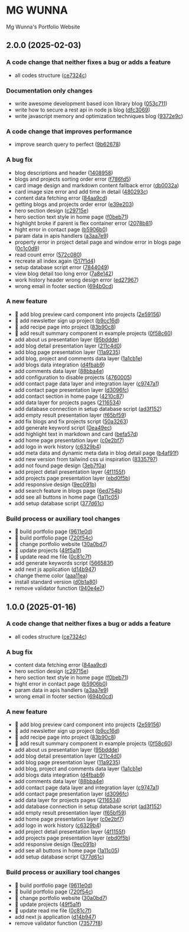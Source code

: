 # MG WUNNA

Mg Wunna's Portfolio Website

## 2.0.0 (2025-02-03)

### A code change that neither fixes a bug or adds a feature

- all codes structure ([ce7324c](https://github.com/mg-wunna/mg-wunna/commits/ce7324c22c61b98bff3ffcfa2df36dd00de50e2f))

### Documentation only changes

- write awesome development based icon library blog ([053c711](https://github.com/mg-wunna/mg-wunna/commits/053c71134cf050b5f54c9785ee219d8eba3eefd6))
- write how to secure a rest api in node js blog ([dfc3069](https://github.com/mg-wunna/mg-wunna/commits/dfc30692f1e15a5c3f1b66c20fabfa390d9d4ed8))
- write javascript memory and optimization techniques blog ([9372e9c](https://github.com/mg-wunna/mg-wunna/commits/9372e9c6f6b95add5d431b6cd618d0203a596f73))

### A code change that improves performance

- improve search query to perfect ([9b62678](https://github.com/mg-wunna/mg-wunna/commits/9b62678b17bff6e66f813661bc2de0715cb55b0c))

### A bug fix

- blog descriptions and header ([1408958](https://github.com/mg-wunna/mg-wunna/commits/1408958031996bf01c09da8778b4b9d240997d9a))
- blogs and projects sorting order error ([f786fd5](https://github.com/mg-wunna/mg-wunna/commits/f786fd537ceea3ccf5e3a67e8d612273304e3512))
- card image design and markdown content fallback error ([db0032a](https://github.com/mg-wunna/mg-wunna/commits/db0032a9ff936769cdafc7de4b16b3e07c770f3b))
- card image size error and add time in detail ([480293c](https://github.com/mg-wunna/mg-wunna/commits/480293c10e3308ab1dd93ecb669a0a26b41f6cc2))
- content data fetching error ([84aa9cd](https://github.com/mg-wunna/mg-wunna/commits/84aa9cdafcd6a1194b5186d0bf65fe34a922db43))
- getting blogs and projects order error ([e39e203](https://github.com/mg-wunna/mg-wunna/commits/e39e20316a530b9fd33ada76714ebe383b023276))
- hero section design ([c29715e](https://github.com/mg-wunna/mg-wunna/commits/c29715ea43f6a17e4da104403833f7440ef32a69))
- hero section text style in home page ([f0beb71](https://github.com/mg-wunna/mg-wunna/commits/f0beb71de69e410d73d11abd013dcfb319a76852))
- highlight broke if parent is flex container error ([2078b81](https://github.com/mg-wunna/mg-wunna/commits/2078b81d88d745df1d55c3ec6227062f4c9c8ca2))
- hight error in contact page ([b5906b0](https://github.com/mg-wunna/mg-wunna/commits/b5906b0b9861bc5007d0c0f1270c8b5932c42986))
- param data in apis handlers ([a3aa7e9](https://github.com/mg-wunna/mg-wunna/commits/a3aa7e9df7cae3df17e2b326a344fb20150e728b))
- property error in project detail page and window error in blogs page ([0c1c0d9](https://github.com/mg-wunna/mg-wunna/commits/0c1c0d98fb7f20617681b30142141a82ffdf846f))
- read count error ([572c080](https://github.com/mg-wunna/mg-wunna/commits/572c080148b24d28927270a7d08f3860f3177d81))
- recreate all index again ([517f1d4](https://github.com/mg-wunna/mg-wunna/commits/517f1d4683699f7f809a18be09cb93d99d3c1987))
- setup database script error ([7844049](https://github.com/mg-wunna/mg-wunna/commits/78440497a795ec325f497504a08f4afa26b9bc63))
- view blog detail too long error ([7a8e142](https://github.com/mg-wunna/mg-wunna/commits/7a8e14297d3342509b37000bf87942edce1d6db5))
- work history header wrong design error ([ed27967](https://github.com/mg-wunna/mg-wunna/commits/ed279673f2ac2c7ad715056d0eca5647b8238f33))
- wrong email in footer section ([694b0cd](https://github.com/mg-wunna/mg-wunna/commits/694b0cd376eeb7d721fd33b26a5d48f92350a1b3))

### A new feature

- 🎸 add blog preview card component into projects ([2e59156](https://github.com/mg-wunna/mg-wunna/commits/2e591566b488f4e339df503d736a8c6030c07271))
- 🎸 add newsletter sign up project ([b9cc16d](https://github.com/mg-wunna/mg-wunna/commits/b9cc16d2f8cbd1439b9d55178c0b9433891ed910))
- 🎸 add recipe page into project ([83b90c8](https://github.com/mg-wunna/mg-wunna/commits/83b90c80ed091da415285a55e91a8e5ae72d2aa6))
- 🎸 add result summary component in example projects ([0f58c60](https://github.com/mg-wunna/mg-wunna/commits/0f58c604bce151042649139aaeed27b033a6d658))
- add about us presentation layer ([95bddde](https://github.com/mg-wunna/mg-wunna/commits/95bddde9f70b7bccecaa0c801a4b91df88f95fb4))
- add blog detail presentation layer ([211c4d0](https://github.com/mg-wunna/mg-wunna/commits/211c4d0633919059eaf666519d1944262ec0dff9))
- add blog page presentation layer ([11a9235](https://github.com/mg-wunna/mg-wunna/commits/11a9235d1de97494fddd4e5fef00db7db5baef51))
- add blog, project and comments data layer ([1a1cb1e](https://github.com/mg-wunna/mg-wunna/commits/1a1cb1edf311b5af370db682d2babb591acc12e9))
- add blogs data integration ([d4fbab9](https://github.com/mg-wunna/mg-wunna/commits/d4fbab9d993c8a5eaab7d16349436ab726fd6ef5))
- add comments data layer ([88bba4e](https://github.com/mg-wunna/mg-wunna/commits/88bba4ef2cb3e66d272dff7b2e09b640a119d86f))
- add configuration to disable projects ([4760005](https://github.com/mg-wunna/mg-wunna/commits/476000552836b16cca5cedebc60f3722634ba63d))
- add contact page data layer and integration layer ([c9747a1](https://github.com/mg-wunna/mg-wunna/commits/c9747a1ce351a989246bb453ba1019eb23f1200a))
- add contact page presentation layer ([d3096fc](https://github.com/mg-wunna/mg-wunna/commits/d3096fcf08c140f8c6b164fd2aaa3c10e5757731))
- add contact section in home page ([4210c87](https://github.com/mg-wunna/mg-wunna/commits/4210c87c4a5de04791a7a6a367c3def1488ba745))
- add data layer for projects pages ([2116534](https://github.com/mg-wunna/mg-wunna/commits/21165346aa4779a37e71810293f58027132fba96))
- add database connection in setup database script ([ad3f152](https://github.com/mg-wunna/mg-wunna/commits/ad3f1524a7e2a495ce0b17515c383413a8c8ba4d))
- add empty result presentation layer ([f65bf59](https://github.com/mg-wunna/mg-wunna/commits/f65bf5975c87bbb7d432932ba253e01a9012f0d5))
- add fix blogs and fix projects script ([50a3263](https://github.com/mg-wunna/mg-wunna/commits/50a32632ba6acca951ae21ac6a7aed82b861b670))
- add generate keyword script ([0ea49ec](https://github.com/mg-wunna/mg-wunna/commits/0ea49ec71865f59b8d82360bbe4158c7c7523e7e))
- add highlight text in markdown and card ([befa57d](https://github.com/mg-wunna/mg-wunna/commits/befa57dd1525eb8fbbf20b79394060c102389f20))
- add home page presentation layer ([c0e2bf7](https://github.com/mg-wunna/mg-wunna/commits/c0e2bf7c00eddc1d39a62afd798218f6cee68793))
- add logo in work history ([c6329b4](https://github.com/mg-wunna/mg-wunna/commits/c6329b48ae4cd52e0ce8b89759d6994adddbbb6a))
- add meta data and dynamic meta data in blog detail page ([b4af91f](https://github.com/mg-wunna/mg-wunna/commits/b4af91f70cd5167e19fab109153207b996c74099))
- add new version from tailwind css ui inspiration ([8335797](https://github.com/mg-wunna/mg-wunna/commits/8335797790d7c2904422b2a3429eb9c536415559))
- add not found page design ([3eb7f0a](https://github.com/mg-wunna/mg-wunna/commits/3eb7f0a558955ef0f795c74ea5190b50ba51a091))
- add project detail presentation layer ([4f1155f](https://github.com/mg-wunna/mg-wunna/commits/4f1155f5a8f6e5a6359b48db7eca0eaba586e7d5))
- add projects page presentation layer ([ebd0f5b](https://github.com/mg-wunna/mg-wunna/commits/ebd0f5bee1392de23b7963de38d117f674719350))
- add responsive design ([9ec091b](https://github.com/mg-wunna/mg-wunna/commits/9ec091b38402208200cd931d696064fd1a32be9a))
- add search feature in blogs page ([6ed754b](https://github.com/mg-wunna/mg-wunna/commits/6ed754b3c03fbdb0c02c0e2f23184a29bd96df45))
- add see all buttons in home page ([1a11c05](https://github.com/mg-wunna/mg-wunna/commits/1a11c05c8c6502b65864bad663c6d7ad8a0903ad))
- add setup database script ([377d61c](https://github.com/mg-wunna/mg-wunna/commits/377d61c8be1426c5cbcade2360d66d214eead573))

### Build process or auxiliary tool changes

- 🤖 build portfolio page ([9611e0d](https://github.com/mg-wunna/mg-wunna/commits/9611e0df6c06983e0e4a65a179cbf7d7c15e8377))
- 🤖 build portfolio page ([720f54c](https://github.com/mg-wunna/mg-wunna/commits/720f54cd148fa4c520ce6bc363fa47e95a0fe37b))
- 🤖 change portfolio website ([30a0bd7](https://github.com/mg-wunna/mg-wunna/commits/30a0bd78c3ed9204029527292fc6e5f273d94740))
- 🤖 update projects ([49f5a1f](https://github.com/mg-wunna/mg-wunna/commits/49f5a1ff5f31c49ace7830b059e2ce180e00af64))
- 🤖 update read me file ([0c81c7f](https://github.com/mg-wunna/mg-wunna/commits/0c81c7f6f5c6de5eccd81f3788936ef1d7637220))
- add generate keywords script ([566583f](https://github.com/mg-wunna/mg-wunna/commits/566583f79ab7fed38da1c8525dc67de805e0b3e6))
- add next js application ([d14b947](https://github.com/mg-wunna/mg-wunna/commits/d14b947ed1228438c2be07bef46c13d72846c2e5))
- change theme color ([aaa11ea](https://github.com/mg-wunna/mg-wunna/commits/aaa11ea577cb87904d2e059908e41e2c5dd9121d))
- install standard version ([d0b1a80](https://github.com/mg-wunna/mg-wunna/commits/d0b1a80cd73c40bb9d5710d3967efa7c05fd3562))
- remove validator function ([940e4e7](https://github.com/mg-wunna/mg-wunna/commits/940e4e754f8ecb64137099708be0f0fd9946e77c))

## 1.0.0 (2025-01-16)

### A code change that neither fixes a bug or adds a feature

- all codes structure ([ce7324c](https://github.com/mg-wunna/mg-wunna/commits/ce7324c22c61b98bff3ffcfa2df36dd00de50e2f))

### A bug fix

- content data fetching error ([84aa9cd](https://github.com/mg-wunna/mg-wunna/commits/84aa9cdafcd6a1194b5186d0bf65fe34a922db43))
- hero section design ([c29715e](https://github.com/mg-wunna/mg-wunna/commits/c29715ea43f6a17e4da104403833f7440ef32a69))
- hero section text style in home page ([f0beb71](https://github.com/mg-wunna/mg-wunna/commits/f0beb71de69e410d73d11abd013dcfb319a76852))
- hight error in contact page ([b5906b0](https://github.com/mg-wunna/mg-wunna/commits/b5906b0b9861bc5007d0c0f1270c8b5932c42986))
- param data in apis handlers ([a3aa7e9](https://github.com/mg-wunna/mg-wunna/commits/a3aa7e9df7cae3df17e2b326a344fb20150e728b))
- wrong email in footer section ([694b0cd](https://github.com/mg-wunna/mg-wunna/commits/694b0cd376eeb7d721fd33b26a5d48f92350a1b3))

### A new feature

- 🎸 add blog preview card component into projects ([2e59156](https://github.com/mg-wunna/mg-wunna/commits/2e591566b488f4e339df503d736a8c6030c07271))
- 🎸 add newsletter sign up project ([b9cc16d](https://github.com/mg-wunna/mg-wunna/commits/b9cc16d2f8cbd1439b9d55178c0b9433891ed910))
- 🎸 add recipe page into project ([83b90c8](https://github.com/mg-wunna/mg-wunna/commits/83b90c80ed091da415285a55e91a8e5ae72d2aa6))
- 🎸 add result summary component in example projects ([0f58c60](https://github.com/mg-wunna/mg-wunna/commits/0f58c604bce151042649139aaeed27b033a6d658))
- add about us presentation layer ([95bddde](https://github.com/mg-wunna/mg-wunna/commits/95bddde9f70b7bccecaa0c801a4b91df88f95fb4))
- add blog detail presentation layer ([211c4d0](https://github.com/mg-wunna/mg-wunna/commits/211c4d0633919059eaf666519d1944262ec0dff9))
- add blog page presentation layer ([11a9235](https://github.com/mg-wunna/mg-wunna/commits/11a9235d1de97494fddd4e5fef00db7db5baef51))
- add blog, project and comments data layer ([1a1cb1e](https://github.com/mg-wunna/mg-wunna/commits/1a1cb1edf311b5af370db682d2babb591acc12e9))
- add blogs data integration ([d4fbab9](https://github.com/mg-wunna/mg-wunna/commits/d4fbab9d993c8a5eaab7d16349436ab726fd6ef5))
- add comments data layer ([88bba4e](https://github.com/mg-wunna/mg-wunna/commits/88bba4ef2cb3e66d272dff7b2e09b640a119d86f))
- add contact page data layer and integration layer ([c9747a1](https://github.com/mg-wunna/mg-wunna/commits/c9747a1ce351a989246bb453ba1019eb23f1200a))
- add contact page presentation layer ([d3096fc](https://github.com/mg-wunna/mg-wunna/commits/d3096fcf08c140f8c6b164fd2aaa3c10e5757731))
- add data layer for projects pages ([2116534](https://github.com/mg-wunna/mg-wunna/commits/21165346aa4779a37e71810293f58027132fba96))
- add database connection in setup database script ([ad3f152](https://github.com/mg-wunna/mg-wunna/commits/ad3f1524a7e2a495ce0b17515c383413a8c8ba4d))
- add empty result presentation layer ([f65bf59](https://github.com/mg-wunna/mg-wunna/commits/f65bf5975c87bbb7d432932ba253e01a9012f0d5))
- add home page presentation layer ([c0e2bf7](https://github.com/mg-wunna/mg-wunna/commits/c0e2bf7c00eddc1d39a62afd798218f6cee68793))
- add logo in work history ([c6329b4](https://github.com/mg-wunna/mg-wunna/commits/c6329b48ae4cd52e0ce8b89759d6994adddbbb6a))
- add project detail presentation layer ([4f1155f](https://github.com/mg-wunna/mg-wunna/commits/4f1155f5a8f6e5a6359b48db7eca0eaba586e7d5))
- add projects page presentation layer ([ebd0f5b](https://github.com/mg-wunna/mg-wunna/commits/ebd0f5bee1392de23b7963de38d117f674719350))
- add responsive design ([9ec091b](https://github.com/mg-wunna/mg-wunna/commits/9ec091b38402208200cd931d696064fd1a32be9a))
- add see all buttons in home page ([1a11c05](https://github.com/mg-wunna/mg-wunna/commits/1a11c05c8c6502b65864bad663c6d7ad8a0903ad))
- add setup database script ([377d61c](https://github.com/mg-wunna/mg-wunna/commits/377d61c8be1426c5cbcade2360d66d214eead573))

### Build process or auxiliary tool changes

- 🤖 build portfolio page ([9611e0d](https://github.com/mg-wunna/mg-wunna/commits/9611e0df6c06983e0e4a65a179cbf7d7c15e8377))
- 🤖 build portfolio page ([720f54c](https://github.com/mg-wunna/mg-wunna/commits/720f54cd148fa4c520ce6bc363fa47e95a0fe37b))
- 🤖 change portfolio website ([30a0bd7](https://github.com/mg-wunna/mg-wunna/commits/30a0bd78c3ed9204029527292fc6e5f273d94740))
- 🤖 update projects ([49f5a1f](https://github.com/mg-wunna/mg-wunna/commits/49f5a1ff5f31c49ace7830b059e2ce180e00af64))
- 🤖 update read me file ([0c81c7f](https://github.com/mg-wunna/mg-wunna/commits/0c81c7f6f5c6de5eccd81f3788936ef1d7637220))
- add next js application ([d14b947](https://github.com/mg-wunna/mg-wunna/commits/d14b947ed1228438c2be07bef46c13d72846c2e5))
- remove validator function ([73577f8](https://github.com/mg-wunna/mg-wunna/commits/73577f83b4ab54e1ced9ab8ece8059e47956ace4))
